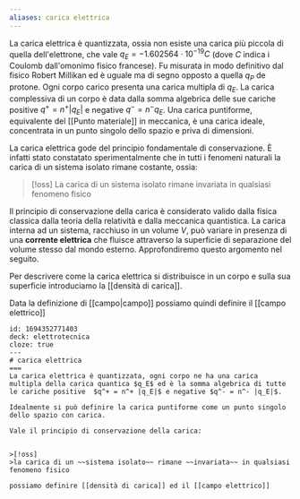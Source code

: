 ```yaml
---
aliases: carica elettrica
---
```

La carica elettrica è quantizzata, ossia non esiste una carica più piccola di quella dell'elettrone, che vale $q_{E}=-1.602564 \cdot 10^{-19} C$ (dove $C$ indica i Coulomb dall'omonimo fisico francese). Fu misurata in modo definitivo dal fisico Robert Millikan ed è uguale ma di segno opposto a quella $q_{P}$ de protone. Ogni corpo carico presenta una carica multipla di $q_{E}$. La carica complessiva di un corpo è data dalla somma algebrica delle sue cariche positive $q^+ = n^+ |q_{E}|$ e negative $q^- = n^-q_{E}$.
Una carica puntiforme, equivalente del [[Punto materiale]] in meccanica, è una carica ideale, concentrata in un punto singolo dello spazio e priva di dimensioni.

La carica elettrica gode del principio fondamentale di conservazione. È infatti stato constatato sperimentalmente che in tutti i fenomeni naturali la carica di un sistema isolato rimane costante, ossia:

>[!oss]
>La carica di un sistema isolato rimane invariata in qualsiasi fenomeno fisico

Il principio di conservazione della carica è considerato valido dalla fisica classica dalla teoria della relatività e dalla meccanica quantistica. La carica interna ad un sistema, racchiuso in un volume $V$, può variare in presenza di una **corrente elettrica** che fluisce attraverso la superficie di separazione del volume stesso dal mondo esterno. Approfondiremo questo argomento nel seguito.

Per descrivere come la carica elettrica si distribuisce in un corpo e sulla sua superficie introduciamo la [[densità di carica]].

Data la definizione di [[campo|campo]] possiamo quindi definire il [[campo elettrico]] 


```anki
id: 1694352771403
deck: elettrotecnica
cloze: true
---
# carica elettrica
===
La carica elettrica è quantizzata, ogni corpo ne ha una carica multipla della carica quantica $q_E$ ed è la somma algebrica di tutte le cariche positive  $q^+ = n^+ |q_E|$ e negative $q^- = n^- |q_E|$.

Idealmente si può definire la carica puntiforme come un punto singolo dello spazio con carica.

Vale il principio di conservazione della carica:


>[!oss]
>la carica di un ~~sistema isolato~~ rimane ~~invariata~~ in qualsiasi fenomeno fisico

possiamo definire [[densità di carica]] ed il [[campo elettrico]]
```
